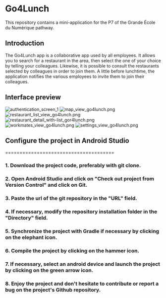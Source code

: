 # Go4Lunch

This repository contains a mini-application for the P7 of the Grande École du Numérique pathway.

## Introduction

The Go4Lunch app is a collaborative app used by all employees. It allows you to search for a restaurant in the area, then select the one of your choice by telling your colleagues. Likewise, it is possible to consult the restaurants selected by colleagues in order to join them. A little before lunchtime, the application notifies the various employees to invite them to join their colleagues.

## Interface preview
![authentication_screen_1](img/authentication_screen_1.png) ![map_view_go4lunch.png](img/map_view_go4lunch_1.png)![restaurant_list_view_go4lunch.png](img/restaurant_list_view_go4lunch.png)![restaurant_detail_with-list_gor4lunch.png](img/restaurant_detail_with-list_gor4lunch.png)
![workmates_view_go4lunch.png](img/workmates_view_go4lunch.png)  ![settings_view_go4lunch.png](img/settings_view_go4lunch.png)


## Configure the project in Android Studio
======================================

### 1. Download the project code, preferably with git clone.

### 2. Open Android Studio and click on "Check out project from Version Control" and click on Git.
### 3. Paste the url of the git repository in the "URL" field.
### 4. If necessary, modify the repository installation folder in the "Directory" field.

### 5. Synchronize the project with Gradle if necessary by clicking on the elephant icon.
### 6. Compile the project by clicking on the hammer icon.
### 7. If necessary, select an android device and launch the project by clicking on the green arrow icon.

### 8. Enjoy the project and don't hesitate to contribute or report a bug on the project's Github repository.
